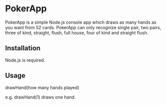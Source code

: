 # PokerApp

PokerApp is a simple Node.js console app which draws as many hands as you want from 52 cards. PokerApp can only recognize single pair, two pairs, three of kind, straight, flush, full house, four of kind and straight flush.

## Installation

Node.js is required.

## Usage

drawHand(how many hands played)

e.g. drawHand(1) draws one hand.